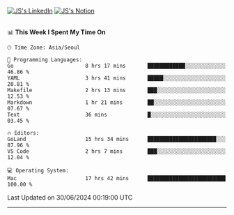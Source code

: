 
[![JS's LinkedIn](https://img.shields.io/badge/LinkedIn-blue?style=for-the-badge&logo=linkedin)](https://www.linkedin.com/in/jaeseung-lee-5a2a32139/) 
[![JS's Notion](https://img.shields.io/badge/Notion-black?style=for-the-badge&logo=notion)](https://bit.ly/ljswiki1) <br><br>
<!-- ![JS's GitHub stats](https://github-readme-stats-lemon-five.vercel.app/api?username=tkxkd0159&hide=contribs,prs,stars,issues&show_icons=true&theme=react&include_all_commits=true)   -->
<!-- ![Top Langs](https://github-readme-stats-lemon-five.vercel.app/api/top-langs/?username=tkxkd0159&layout=compact&hide=jupyter%20notebook,scss,html,css&langs_count=10)  -->


<!--START_SECTION:waka-->
📊 **This Week I Spent My Time On** 

```text
🕑︎ Time Zone: Asia/Seoul

💬 Programming Languages: 
Go                       8 hrs 17 mins       ████████████░░░░░░░░░░░░░   46.86 % 
YAML                     3 hrs 41 mins       █████░░░░░░░░░░░░░░░░░░░░   20.81 % 
Makefile                 2 hrs 13 mins       ███░░░░░░░░░░░░░░░░░░░░░░   12.53 % 
Markdown                 1 hr 21 mins        ██░░░░░░░░░░░░░░░░░░░░░░░   07.67 % 
Text                     36 mins             █░░░░░░░░░░░░░░░░░░░░░░░░   03.45 % 

🔥 Editors: 
GoLand                   15 hrs 34 mins      ██████████████████████░░░   87.96 % 
VS Code                  2 hrs 7 mins        ███░░░░░░░░░░░░░░░░░░░░░░   12.04 % 

💻 Operating System: 
Mac                      17 hrs 42 mins      █████████████████████████   100.00 % 
```


 Last Updated on 30/06/2024 00:19:00 UTC
<!--END_SECTION:waka-->

---
<!---
<a href="https://github.com/tkxkd0159/books">
  <img align="center" src="https://github-readme-stats-lemon-five.vercel.app/api/pin/?username=tkxkd0159&repo=books&theme=react" />
</a>
-->

<!---
- 🔭 I’m currently working on ...
- 🌱 I’m currently learning blockchain and distributed network
- 👯 I’m looking to collaborate on ...
- 🤔 I’m looking for help with ...
- 💬 Ask me about ...
- 📫 How to reach me: ...
- 😄 Pronouns: ...
- ⚡ Fun fact: ...
-->
